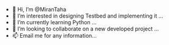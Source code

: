 - 👋 Hi, I’m @MiranTaha
- 👀 I’m interested in designing Testbed and implementing it ...
- 🌱 I’m currently learning Python ...
- 💞️ I’m looking to collaborate on a new developed project ...
- 📫 Email me for any information...

<!---
MiranTaha/MiranTaha is a ✨ special ✨ repository because its `README.md` (this file) appears on your GitHub profile.
You can click the Preview link to take a look at your changes.
--->
